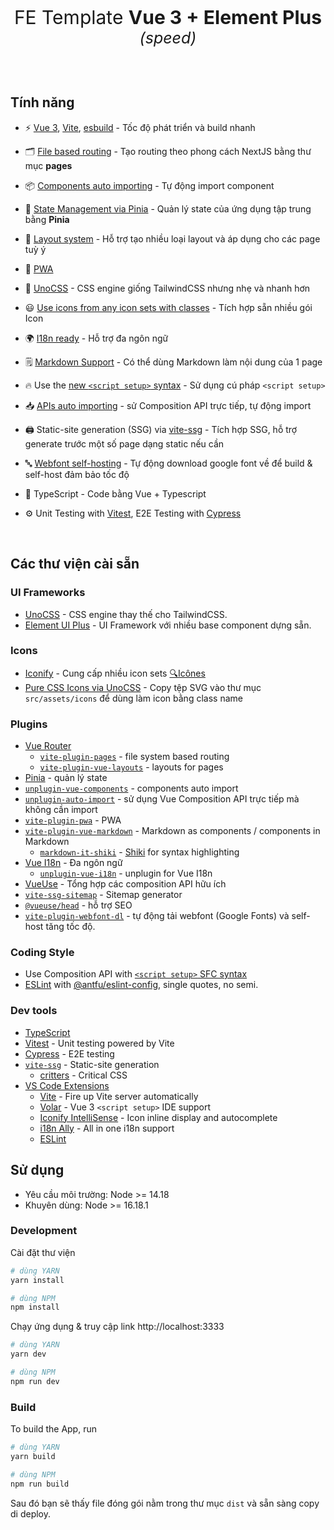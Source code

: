 <p align='center' style="font-size: 30px;">
FE Template <b>Vue 3 + Element Plus</b> <sup><em>(speed)</em></sup><br>
</p>

<br>


## Tính năng

- ⚡️ [Vue 3](https://github.com/vuejs/core), [Vite](https://github.com/vitejs/vite), [esbuild](https://github.com/evanw/esbuild) - Tốc độ phát triển và build nhanh

- 🗂 [File based routing](./src/pages) - Tạo routing theo phong cách NextJS bằng thư mục **pages**

- 📦 [Components auto importing](./src/components) - Tự động import component

- 🍍 [State Management via Pinia](https://pinia.vuejs.org/) - Quản lý state của ứng dụng tập trung bằng **Pinia**

- 📑 [Layout system](./src/layouts) - Hỗ trợ tạo nhiều loại layout và áp dụng cho các page tuỳ ý

- 📲 [PWA](https://github.com/antfu/vite-plugin-pwa)

- 🎨 [UnoCSS](https://github.com/antfu/unocss) - CSS engine giống TailwindCSS nhưng nhẹ và nhanh hơn

- 😃 [Use icons from any icon sets with classes](https://github.com/antfu/unocss/tree/main/packages/preset-icons) - Tích hợp sẵn nhiều gói Icon

- 🌍 [I18n ready](./locales) - Hỗ trợ đa ngôn ngữ

- 🗒 [Markdown Support](https://github.com/antfu/vite-plugin-vue-markdown) - Có thể dùng Markdown làm nội dung của 1 page

- 🔥 Use the [new `<script setup>` syntax](https://github.com/vuejs/rfcs/pull/227) - Sử dụng cú pháp `<script setup>`

- 📥 [APIs auto importing](https://github.com/antfu/unplugin-auto-import) - sử Composition API trực tiếp, tự động import

- 🖨 Static-site generation (SSG) via [vite-ssg](https://github.com/antfu/vite-ssg) - Tích hợp SSG, hỗ trợ generate trước một số page dạng static nếu cần

- 🔤 [Webfont self-hosting](https://github.com/feat-agency/vite-plugin-webfont-dl) - Tự động download google font về để build & self-host đảm bảo tốc độ

- 🦾 TypeScript - Code bằng Vue + Typescript

- ⚙️ Unit Testing with [Vitest](https://github.com/vitest-dev/vitest), E2E Testing with [Cypress](https://cypress.io/)

<br>


## Các thư viện cài sẵn

### UI Frameworks

- [UnoCSS](https://github.com/antfu/unocss) - CSS engine thay thế cho TailwindCSS.
- [Element UI Plus](https://element-plus.org/en-US/) - UI Framework với nhiều base component dựng sẵn.

### Icons

- [Iconify](https://iconify.design) - Cung cấp nhiều icon sets [🔍Icônes](https://icones.netlify.app/)
- [Pure CSS Icons via UnoCSS](https://github.com/antfu/unocss/tree/main/packages/preset-icons) - Copy tệp SVG vào thư mục `src/assets/icons` để dùng làm icon bằng class name

### Plugins

- [Vue Router](https://github.com/vuejs/router)
  - [`vite-plugin-pages`](https://github.com/hannoeru/vite-plugin-pages) - file system based routing
  - [`vite-plugin-vue-layouts`](https://github.com/JohnCampionJr/vite-plugin-vue-layouts) - layouts for pages
- [Pinia](https://pinia.vuejs.org) - quản lý state
- [`unplugin-vue-components`](https://github.com/antfu/unplugin-vue-components) - components auto import
- [`unplugin-auto-import`](https://github.com/antfu/unplugin-auto-import) - sử dụng Vue Composition API trực tiếp mà không cần import
- [`vite-plugin-pwa`](https://github.com/antfu/vite-plugin-pwa) - PWA
- [`vite-plugin-vue-markdown`](https://github.com/antfu/vite-plugin-vue-markdown) - Markdown as components / components in Markdown
  - [`markdown-it-shiki`](https://github.com/antfu/markdown-it-shiki) - [Shiki](https://github.com/shikijs/shiki) for syntax highlighting
- [Vue I18n](https://github.com/intlify/vue-i18n-next) - Đa ngôn ngữ
  - [`unplugin-vue-i18n`](https://github.com/intlify/bundle-tools/tree/main/packages/unplugin-vue-i18n) - unplugin for Vue I18n
- [VueUse](https://github.com/antfu/vueuse) - Tổng hợp các composition API hữu ích
- [`vite-ssg-sitemap`](https://github.com/jbaubree/vite-ssg-sitemap) - Sitemap generator
- [`@vueuse/head`](https://github.com/vueuse/head) - hỗ trợ SEO
- [`vite-plugin-webfont-dl`](https://github.com/feat-agency/vite-plugin-webfont-dl) - tự động tải webfont (Google Fonts) và self-host tăng tốc độ.

### Coding Style

- Use Composition API with [`<script setup>` SFC syntax](https://github.com/vuejs/rfcs/pull/227)
- [ESLint](https://eslint.org/) with [@antfu/eslint-config](https://github.com/antfu/eslint-config), single quotes, no semi.

### Dev tools

- [TypeScript](https://www.typescriptlang.org/)
- [Vitest](https://github.com/vitest-dev/vitest) - Unit testing powered by Vite
- [Cypress](https://cypress.io/) - E2E testing
- [`vite-ssg`](https://github.com/antfu/vite-ssg) - Static-site generation
  - [critters](https://github.com/GoogleChromeLabs/critters) - Critical CSS
- [VS Code Extensions](./.vscode/extensions.json)
  - [Vite](https://marketplace.visualstudio.com/items?itemName=antfu.vite) - Fire up Vite server automatically
  - [Volar](https://marketplace.visualstudio.com/items?itemName=Vue.volar) - Vue 3 `<script setup>` IDE support
  - [Iconify IntelliSense](https://marketplace.visualstudio.com/items?itemName=antfu.iconify) - Icon inline display and autocomplete
  - [i18n Ally](https://marketplace.visualstudio.com/items?itemName=lokalise.i18n-ally) - All in one i18n support
  - [ESLint](https://marketplace.visualstudio.com/items?itemName=dbaeumer.vscode-eslint)



## Sử dụng
- Yêu cầu môi trường: Node >= 14.18
- Khuyên dùng: Node >= 16.18.1

### Development
Cài đặt thư viện

```bash
# dùng YARN
yarn install

# dùng NPM
npm install
```

Chạy ứng dụng & truy cập link http://localhost:3333

```bash
# dùng YARN
yarn dev

# dùng NPM
npm run dev
```

### Build

To build the App, run

```bash
# dùng YARN
yarn build

# dùng NPM
npm run build
```

Sau đó bạn sẽ thấy file đóng gói nằm trong thư mục `dist` và sẵn sàng copy di deploy.

